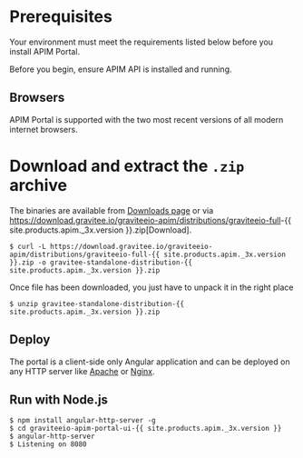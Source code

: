 # Prerequisites

Your environment must meet the requirements listed below before you
install APIM Portal.

Before you begin, ensure APIM API is installed and running.

## Browsers

APIM Portal is supported with the two most recent versions of all modern
internet browsers.

# Download and extract the `.zip` archive

The binaries are available from [Downloads
page](https://gravitee.io/downloads/api-management) or via
<https://download.gravitee.io/graviteeio-apim/distributions/graviteeio-full>-{{
site.products.apim.\_3x.version }}.zip\[Download\].

    $ curl -L https://download.gravitee.io/graviteeio-apim/distributions/graviteeio-full-{{ site.products.apim._3x.version }}.zip -o gravitee-standalone-distribution-{{ site.products.apim._3x.version }}.zip

Once file has been downloaded, you just have to unpack it in the right
place

    $ unzip gravitee-standalone-distribution-{{ site.products.apim._3x.version }}.zip

## Deploy

The portal is a client-side only Angular application and can be deployed
on any HTTP server like [Apache](https://httpd.apache.org/) or
[Nginx](http://nginx.org/).

## Run with Node.js

    $ npm install angular-http-server -g
    $ cd graviteeio-apim-portal-ui-{{ site.products.apim._3x.version }}
    $ angular-http-server
    $ Listening on 8080
